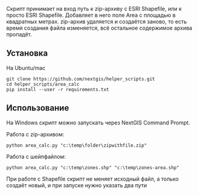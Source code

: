 Скрипт принимает на вход путь к zip-архиву с ESRI Shapefile, или к просто ESRI Shapefile. Добавляет в него поле Area с площадью в квадратных метрах.
zip-архив удаляется и создаётся заново, то есть время создания файла изменяется, всё остальное содержимое архива пропадёт.

Установка
----------------

На Ubuntu/mac
```
git clone https://github.com/nextgis/helper_scripts.git
cd helper_scripts/area_calc
pip install --user -r requirements.txt
```

Использование
-----------------

На Windows скрипт можно запускать через NextGIS Command Prompt.

Работа с zip-архивом:

```
python area_calc.py "c:\temp\folder\zipwithfile.zip"
```

Работа с шейпфайлом:

```
python area_calc.py "c:\temp\zones.shp" "c:\temp\zones-area.shp"
```

При работе с Shapefile скрипт не меняет исходный файл, а только создаёт новый, и при запуске нужно указать два пути

